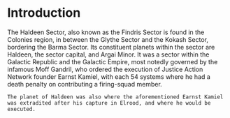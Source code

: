 # Introduction

The Haldeen Sector, also known as the Findris Sector is found in the Colonies region, in between the Glythe Sector and the Kokash Sector, bordering the Barma Sector.
Its constituent planets within the sector are Haldeen, the sector capital, and Argai Minor.
It was a sector within the Galactic Republic and the Galactic Empire, most notedly governed by the infamous Moff Gandril, who ordered the execution of Justice Action Network founder Earnst Kamiel, with each 54 systems where he had a death penalty on contributing a firing-squad member.

```
The planet of Haldeen was also where the aforementioned Earnst Kamiel was extradited after his capture in Elrood, and where he would be executed.
```
